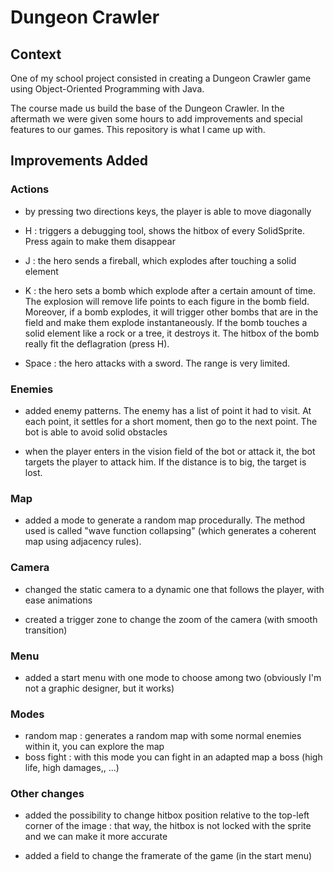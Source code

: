 # Dungeon Crawler

## Context
One of my school project consisted in creating a Dungeon Crawler game using Object-Oriented Programming with Java.

The course made us build the base of the Dungeon Crawler. In the aftermath we were given some hours to add improvements and special features to our games.
This repository is what I came up with.

## Improvements Added

### Actions
- by pressing two directions keys, the player is able to move diagonally

- H : triggers a debugging tool, shows the hitbox of every SolidSprite. Press again to make them disappear

- J : the hero sends a fireball, which explodes after touching a solid element

- K : the hero sets a bomb which explode after a certain amount of time. The explosion will remove life points to each figure in the bomb field. Moreover, if a bomb explodes, it will trigger other bombs that are in the field and make them explode instantaneously. If the bomb touches a solid element like a rock or a tree, it destroys it. The hitbox of the bomb really fit the deflagration (press H).

- Space : the hero attacks with a sword. The range is very limited.

### Enemies

- added enemy patterns. The enemy has a list of point it had to visit. At each point, it settles for a short moment, then go to the next point. The bot is able to avoid solid obstacles

- when the player enters in the vision field of the bot or attack it, the bot targets the player to attack him. If the distance is to big, the target is lost.

### Map

- added a mode to generate a random map procedurally. The method used is called "wave function collapsing" (which generates a coherent map using adjacency rules).


### Camera 

- changed the static camera to a dynamic one that follows the player, with ease animations
  
- created a trigger zone to change the zoom of the camera (with smooth transition)

### Menu

- added a start menu with one mode to choose among two (obviously I'm not a graphic designer, but it works)

### Modes

- random map : generates a random map with some normal enemies within it, you can explore the map
- boss fight : with this mode you can fight in an adapted map a boss (high life, high damages,, ...)

### Other changes

- added the possibility to change hitbox position relative to the top-left corner of the image : that way, the hitbox is not locked with the sprite and we can make it more accurate

- added a field to change the framerate of the game (in the start menu)





   

